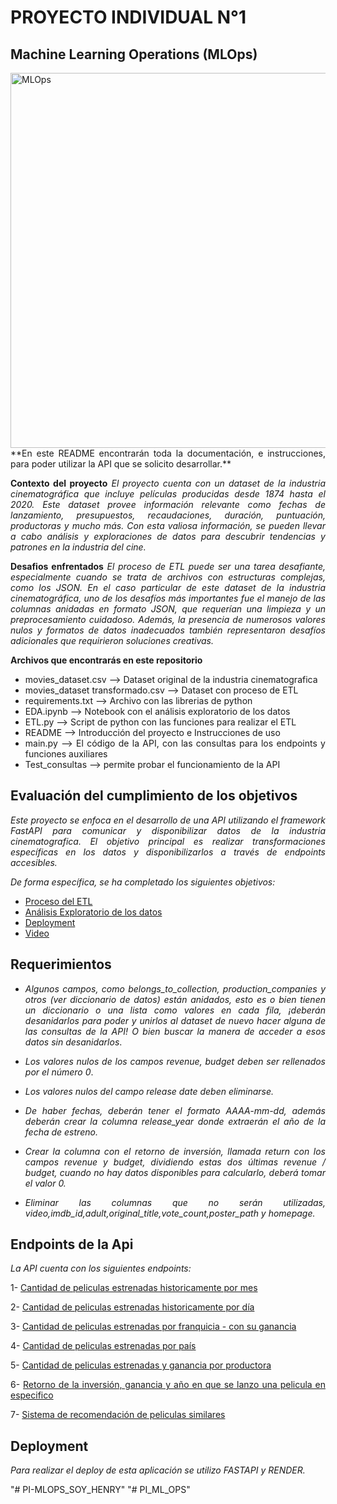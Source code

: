 
# PROYECTO INDIVIDUAL N°1
## Machine Learning Operations (MLOps)

<img src="https://www.themachinelearners.com/wp-content/uploads/2020/12/Presentacion1.png" alt="MLOps" width="600"/>

<div style="text-align: justify;">
**En este README encontrarán toda la documentación, e instrucciones, para poder utilizar la API que se solicito desarrollar.**

**Contexto del proyecto**
*El proyecto cuenta con un dataset de la industria cinematográfica que incluye películas producidas desde 1874 hasta el 2020. Este dataset provee información relevante como fechas de lanzamiento, presupuestos, recaudaciones, duración, puntuación, productoras y mucho más. Con esta valiosa información, se pueden llevar a cabo análisis y exploraciones de datos para descubrir tendencias y patrones en la industria del cine.*

**Desafios enfrentados**
*El proceso de ETL puede ser una tarea desafiante, especialmente cuando se trata de archivos con estructuras complejas, como los JSON. En el caso particular de este dataset de la industria cinematográfica, uno de los desafíos más importantes fue el manejo de las columnas anidadas en formato JSON, que requerían una limpieza y un preprocesamiento cuidadoso. Además, la presencia de numerosos valores nulos y formatos de datos inadecuados también representaron desafíos adicionales que requirieron soluciones creativas.*

**Archivos que encontrarás en este repositorio**
* movies_dataset.csv --> Dataset original de la industria cinematografica
* movies_dataset transformado.csv --> Dataset con proceso de ETL
* requirements.txt --> Archivo con las librerias de python
* EDA.ipynb --> Notebook con el análisis exploratorio de los datos
* ETL.py --> Script de python con las funciones para realizar el ETL
* README --> Introducción del proyecto e Instrucciones de uso
* main.py --> El código de la API, con las consultas para los endpoints y funciones auxiliares
* Test_consultas --> permite probar el funcionamiento de la API

## Evaluación del cumplimiento de los objetivos

*Este proyecto se enfoca en el desarrollo de una API utilizando el framework FastAPI para comunicar y disponibilizar datos de la industria cinematografica. El objetivo principal es realizar transformaciones específicas en los datos y disponibilizarlos a través de endpoints accesibles.*

*De forma específica, se ha completado los siguientes objetivos:*

* [Proceso del ETL](ETL.py)
* [Análisis Exploratorio de los datos](EDA.ipynb)
* [Deployment](https://nany1993-pi-ml-ops.onrender.com/docs)
* [Video](url: )

## Requerimientos

* *Algunos campos, como belongs_to_collection, production_companies y otros (ver diccionario de datos) están anidados, esto es o bien tienen un diccionario o una lista como valores en cada fila, ¡deberán desanidarlos para poder y unirlos al dataset de nuevo hacer alguna de las consultas de la API! O bien buscar la manera de acceder a esos datos sin desanidarlos*.

* *Los valores nulos de los campos revenue, budget deben ser rellenados por el número 0*.

* *Los valores nulos del campo release date deben eliminarse.*

* *De haber fechas, deberán tener el formato AAAA-mm-dd, además deberán crear la columna release_year donde extraerán el año de la fecha de estreno.*

* *Crear la columna con el retorno de inversión, llamada return con los campos revenue y budget, dividiendo estas dos últimas revenue / budget, cuando no hay datos disponibles para calcularlo, deberá tomar el valor 0.*

* *Eliminar las columnas que no serán utilizadas, video,imdb_id,adult,original_title,vote_count,poster_path y homepage.*


## Endpoints de la Api

*La API cuenta con los siguientes endpoints:*

1-  [Cantidad de peliculas estrenadas historicamente por mes](https://nany1993-pi-ml-ops.onrender.com/peliculas_mes/enero)

2-  [Cantidad de peliculas estrenadas historicamente por día](https://nany1993-pi-ml-ops.onrender.com/peliculas_dia/lunes)

3-  [Cantidad de peliculas estrenadas por franquicia - con su ganancia](https://nany1993-pi-ml-ops.onrender.com/franquicia)

4-  [Cantidad de peliculas estrenadas por país](https://nany1993-pi-ml-ops.onrender.com/peliculas_pais/United%20Kingdom)

5-  [Cantidad de peliculas estrenadas y ganancia por productora](https://nany1993-pi-ml-ops.onrender.com/productoras/Pixar-Animation-Studios)

6-  [Retorno de la inversión, ganancia y año en que se lanzo una pelicula en especifico](https://nany1993-pi-ml-ops.onrender.com/retorno)

7-  [Sistema de recomendación de peliculas similares](https://nany1993-pi-ml-ops.onrender.com/recomendacion/Titanic)

## Deployment

*Para realizar el deploy de esta aplicación se utilizo FASTAPI y RENDER.*



</div>"# PI-MLOPS_SOY_HENRY" 
"# PI_ML_OPS" 
